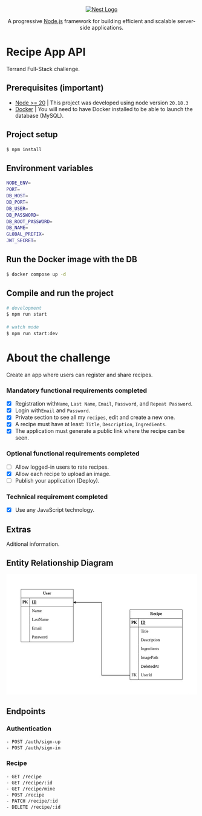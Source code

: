 <p align="center">
  <a href="http://nestjs.com/" target="blank"><img src="https://nestjs.com/img/logo-small.svg" width="120" alt="Nest Logo" /></a>
</p>

[circleci-image]: https://img.shields.io/circleci/build/github/nestjs/nest/master?token=abc123def456
[circleci-url]: https://circleci.com/gh/nestjs/nest

  <p align="center">A progressive <a href="http://nodejs.org" target="_blank">Node.js</a> framework for building efficient and scalable server-side applications.</p>

# Recipe App API

Terrand Full-Stack challenge.

## Prerequisites (important)

- [Node >= 20](https://github.com/nvm-sh/nvm) | This project was developed using node version `20.18.3`
- [Docker](https://docs.docker.com/engine/install/) | You will need to have Docker installed to be able to launch the database (MySQL).

## Project setup

```bash
$ npm install
```

## Environment variables

```bash
NODE_ENV=
PORT=
DB_HOST=
DB_PORT=
DB_USER=
DB_PASSWORD=
DB_ROOT_PASSWORD=
DB_NAME=
GLOBAL_PREFIX=
JWT_SECRET=
```

## Run the Docker image with the DB

```bash
$ docker compose up -d
```

## Compile and run the project

```bash
# development
$ npm run start

# watch mode
$ npm run start:dev
```

# About the challenge

Create an app where users can register and share recipes.

### Mandatory functional requirements completed

- [x] Registration with​ `Name`, `Last Name`, `Email`, `Password`, and `Repeat Password`.
- [x] Login with​ `Email` and `Password`.
- [x] Private section to see all my `recipes`, edit and create a new one.
- [x] A recipe must have at least: `Title`, `Description`, `Ingredients`.
- [x] The application must generate a public link where the recipe can be seen.

### Optional functional requirements completed

- [ ] Allow logged-in users to rate recipes.
- [x] Allow each recipe to upload an image.
- [ ] Publish your application (Deploy).

### Technical requirement completed

- [x] Use any JavaScript technology.

## Extras

Aditional information.

## Entity Relationship Diagram

![](public/erd.jpg)

## Endpoints

### Authentication
    - POST /auth/sign-up
    - POST /auth/sign-in

### Recipe 
    - GET /recipe
    - GET /recipe/:id
    - GET /recipe/mine
    - POST /recipe
    - PATCH /recipe/:id
    - DELETE /recipe/:id

